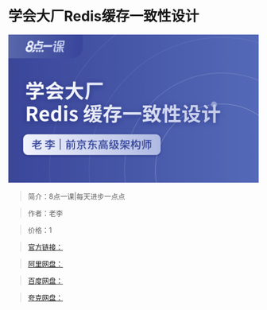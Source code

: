 # 学会大厂Redis缓存一致性设计

![img](../../assets/CioPOWDhfkyAa19XAAB6CnFTKdg330.png)

> 简介：8点一课|每天进步一点点

> 作者：老李

> 价格：1

> [官方链接：]()

> [阿里网盘：]()

> [百度网盘：]()

> [夸克网盘：]()
